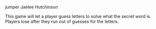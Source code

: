 jumper
Jaelee Hutchinson

This game will let a player guess letters to solve what the secret word is.
Players lose after they run out of guesses for the letters. 
